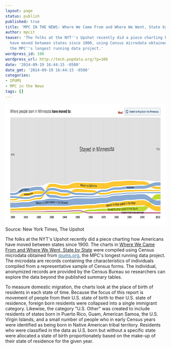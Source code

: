 ```yaml
---
layout: page
status: publish
published: true
title: 'MPC IN THE NEWS: Where We Came From and Where We Went, State by State'
author: mpcit
teaser: 'The folks at the NYT''s Upshot recently did a piece charting how Americans
  have moved between states since 1900, using Census microdata obtained from ipums.org,
  the MPC''s longest running data project.'
wordpress_id: 106
wordpress_url: http://tech.popdata.org/?p=106
date: '2014-09-19 16:44:15 -0500'
date_gmt: '2014-09-19 16:44:15 -0500'
categories:
- IPUMS
- MPC in the News
tags: []
---
```


<a href="/images/data-viz-us-pop-migration.jpg"><img class="size-full wp-image-107" src="/images/data-viz-us-pop-migration.jpg" alt="Source: New York Times, The Upshot" width="800" height="381" /></a> Source: New York Times, The Upshot

The folks at the NYT's Upshot recently did a piece charting how Americans have moved between states since 1900. The charts in <a title="Where We Came From and Where We Went, State by State" href="http://www.nytimes.com/interactive/2014/08/13/upshot/where-people-in-each-state-were-born.html" target="_blank">Where We Came From and Where We Went, State by State</a> were compiled using Census microdata obtained from <a style="color: #326891;" href="http://www.ipums.org/">ipums.org</a>, the MPC's longest running data project. The microdata are records containing the characteristics of individuals compiled from a representative sample of Census forms. The individual, anonymized records are provided by the Census Bureau so researchers can explore the data beyond the published summary tables.

To measure domestic migration, the charts look at the place of birth of residents in each state of time. Because the focus of this report is movement of people from their U.S. state of birth to their U.S. state of residence, foreign born residents were collapsed into a single immigrant category. Likewise, the category "U.S. Other" was created to include residents of states born in Puerto Rico, Guam, American Samoa, the U.S. Virgin Islands, and a small number of people who in early Census years were identified as being born in Native American tribal territory. Residents who were classified in the data as U.S. born but without a specific state were allocated a state of birth proportionately based on the make-up of their state of residence for the given year.

 

